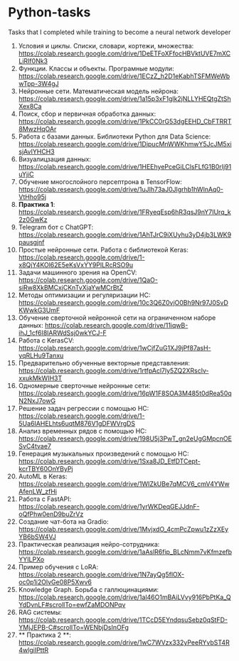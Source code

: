 # Python-tasks
Tasks that I completed while training to become a neural network developer
1. Условия и циклы. Списки, словари, кортежи, множества: https://colab.research.google.com/drive/1DeETFoXFfocHBVktUVE7mXCLiRIf0Nk3
2. Функции. Классы и объекты. Програмные модули: https://colab.research.google.com/drive/1ECzZ_h2D1eKabhTSFMWeWbwTpp-3W4gJ
3. Нейронные сети. Математическая модель нейрона: https://colab.research.google.com/drive/1a15p3xF1glk2jNLLYHEQtgZtShXex8Ca
4. Поиск, сбор и первичная обработка данных: https://colab.research.google.com/drive/1PkCC0rG53dgEEHD_CbFTRRT8MwzHqOAr
5. Работа с базами данных. Библиотеки Python для Data Science: https://colab.research.google.com/drive/1DipucMnWWKhmwY5JcJM5xisjAvIYHCH3
6. Визуалицзация данных: https://colab.research.google.com/drive/1HEEhyePceGiLClsFLfG1B0rIj91uYjiC
7. Обучение многослойного персептрона в TensorFlow: https://colab.research.google.com/drive/1uJlh73aJ0Jlgrhb1hWlnAq0-VtHho95j
8. **Практика 1**: https://colab.research.google.com/drive/1FRyeqEsp6hR3qsJ9nY7IUrq_k2z0GwKz
9. Telegram бот c ChatGPT: https://colab.research.google.com/drive/1AhTJrC9iXUyhu3yD4jb3LWK9pausgjnf
10. Простые нейронные сети. Работа с библиотекой Keras: https://colab.research.google.com/drive/1-x8QjY4KOl62E5eKsVxYY9PlLRcRSO9u
11. Задачи машинного зрения на OpenCV: https://colab.research.google.com/drive/1QaO-siRw8XkBMCxjCKnTvXjaYwMCrBtZ
12. Методы оптимизации и регуляризации НС: https://colab.research.google.com/drive/10c3Q6Z0vjO0Bh9Nr97J0SvDKWwkG3UmF
13. Обучение сверточной нейронной сети на ограниченном наборе данных: https://colab.research.google.com/drive/11iqwB-ihJ_1cf6I8lARWdSsj0wkYCJ-F
14. Работа с KerasCV: https://colab.research.google.com/drive/1wCjfZuG1XJ9jPf87asH-yqRLHu9Tanxu
15. Предварительно обученные векторные представления: https://colab.research.google.com/drive/1rtfpAcl7ly5ZQ2XRsclv-xxukMkWIH3T
16. Одномерные сверточные нейронные сети: https://colab.research.google.com/drive/16pW1F8SOA3M485t0dRea50qN2NxJ7owG
17. Решение задач регрессии с помощью НС: https://colab.research.google.com/drive/1-5Ua6IAHELhts6uqtM876V1gDFWVrgDS
18. Анализ временных рядов с помощью НС: https://colab.research.google.com/drive/198U5j3PwT_gn2eUgGMpcnOESvC4tvae7
19. Генерация музыкальных произведений с помощью НС: https://colab.research.google.com/drive/1Sxa8JD_EtfDTCept-kcrTBY60OnYByPj
20. AutoML в Keras: https://colab.research.google.com/drive/1WIZkUBe7qMCV6_cmV4YWwAfenLW_zfHi
21. Работа с FastAPI: https://colab.research.google.com/drive/1yrWKDeqGEJJdnF-oQfPhw0enD9buZrVz
22. Создание чат-бота на Gradio: https://colab.research.google.com/drive/1MvjxdO_4cmPcZpwu1zZzXEyYB6bSW4VJ
23. Практическая реализация нейро-сотрудника: https://colab.research.google.com/drive/1aAslR6fip_BLcNmm7vKfmzefbYYILPXo
24. Пример обучения с LoRA: https://colab.research.google.com/drive/1N7ayQg5flOX-oc0p1i2OlvGe08P5Xwv6
25. Knowledge Graph. Борьба с галлюцинациями: https://colab.research.google.com/drive/1al46O1mBAiLVvy916PbPtKa_QYdDvnLF#scrollTo=ewfZaMDONPqv
26. RAG системы: https://colab.research.google.com/drive/1TCcD5EYndqsuSebz0qStFD-YMjJEPB-C#scrollTo=WENbjDsInOFg
27. ** Практика 2 **: https://colab.research.google.com/drive/1wC7WVzx332yPeeRYvbST4R4wlgiIPttR
